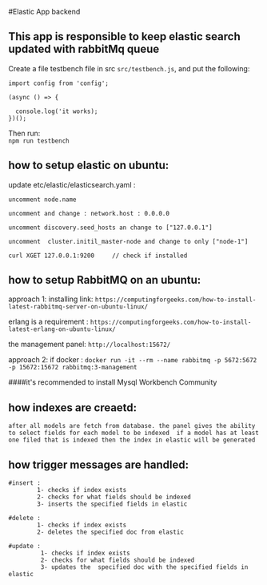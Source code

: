 #Elastic App backend 


This app is responsible to keep elastic search updated with rabbitMq queue
----
Create a file testbench file in src `src/testbench.js`, and put the following:
```
import config from 'config';

(async () => {
 
  console.log('it works);
})();
```

Then run:  
`npm run testbench`
## how to setup elastic on ubuntu:
update etc/elastic/elasticsearch.yaml :

`uncomment node.name`

`uncomment and change : network.host : 0.0.0.0`

`uncomment discovery.seed_hosts an change to ["127.0.0.1"]`

`uncomment  cluster.initil_master-node and change to only ["node-1"]`


`curl XGET 127.0.0.1:9200     // check if installed`

## how to setup RabbitMQ on an ubuntu:
approach 1:
 installing link: 
`https://computingforgeeks.com/how-to-install-latest-rabbitmq-server-on-ubuntu-linux/`

erlang is a requirement : 
	`https://computingforgeeks.com/how-to-install-latest-erlang-on-ubuntu-linux/`

the management panel: 
`http://localhost:15672/`

approach 2:
if docker :
`docker run -it --rm --name rabbitmq -p 5672:5672 -p 15672:15672 rabbitmq:3-management`

####it's recommended to install Mysql Workbench Community



## how indexes are creaetd:
`after all models are fetch from database. the panel gives the ability to select fields for each model to be indexed 
if a model has at least one filed that is indexed then the index in elastic will be generated`


## how trigger messages are handled:
```
#insert :
        1- checks if index exists
        2- checks for what fields should be indexed
        3- inserts the specified fields in elastic
        
#delete :
        1- checks if index exists
        2- deletes the specified doc from elastic

#update :
         1- checks if index exists
         2- checks for what fields should be indexed
         3- updates the  specified doc with the specified fields in elastic
```

